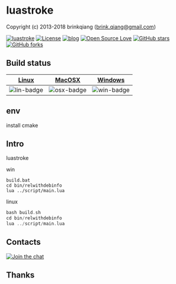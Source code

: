 # luastroke

Copyright (c) 2013-2018 brinkqiang (brink.qiang@gmail.com)

[![luastroke](https://img.shields.io/badge/brinkqiang-luastroke-blue.svg?style=flat-square)](https://github.com/brinkqiang/luastroke)
[![License](https://img.shields.io/badge/license-MIT-brightgreen.svg)](https://github.com/brinkqiang/luastroke/blob/master/LICENSE)
[![blog](https://img.shields.io/badge/Author-Blog-7AD6FD.svg)](https://brinkqiang.github.io/)
[![Open Source Love](https://badges.frapsoft.com/os/v3/open-source.png)](https://github.com/brinkqiang)
[![GitHub stars](https://img.shields.io/github/stars/brinkqiang/luastroke.svg?label=Stars)](https://github.com/brinkqiang/luastroke) 
[![GitHub forks](https://img.shields.io/github/forks/brinkqiang/luastroke.svg?label=Fork)](https://github.com/brinkqiang/luastroke)

## Build status
| [Linux][lin-link] | [MacOSX][osx-link] | [Windows][win-link] |
| :---------------: | :----------------: | :-----------------: |
| ![lin-badge]      | ![osx-badge]       | ![win-badge]        |

[lin-badge]: https://travis-ci.org/brinkqiang/luastroke.svg?branch=master "Travis build status"
[lin-link]:  https://travis-ci.org/brinkqiang/luastroke "Travis build status"
[osx-badge]: https://travis-ci.org/brinkqiang/luastroke.svg?branch=master "Travis build status"
[osx-link]:  https://travis-ci.org/brinkqiang/luastroke "Travis build status"
[win-badge]: https://ci.appveyor.com/api/projects/status/github/brinkqiang/luastroke?branch=master&svg=true "AppVeyor build status"
[win-link]:  https://ci.appveyor.com/project/brinkqiang/luastroke "AppVeyor build status"

## env
install cmake

## Intro
luastroke

win
```
build.bat
cd bin/relwithdebinfo
lua ../script/main.lua
```

linux
```cpp
bash build.sh
cd bin/relwithdebinfo
lua ../script/main.lua
```
## Contacts
[![Join the chat](https://badges.gitter.im/brinkqiang/luastroke/Lobby.svg)](https://gitter.im/brinkqiang/luastroke)

## Thanks
